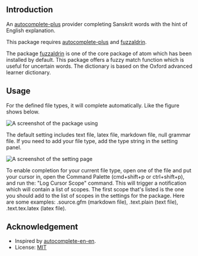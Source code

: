 
## Introduction
An [autocomplete-plus](https://github.com/atom/autocomplete-plus) provider completing Sanskrit words with the hint of English explanation.

This package requires [autocomplete-plus](https://github.com/atom/autocomplete-plus) and [fuzzaldrin](https://github.com/atom/fuzzaldrin).

The package [fuzzaldrin](https://github.com/atom/fuzzaldrin) is one of the core package of atom which has been installed by default. This package offers a fuzzy match function which is useful for uncertain words. The dictionary is based on the Oxford advanced learner dictionary.

## Usage
For the defined file types, it will complete automatically. Like the figure shows below.

![A screenshot of the package using](https://raw.githubusercontent.com/sanskrit-coders/autocomplete-sa-en/master/autocomplete-sa-en-demo.gif)

 The default setting includes text file, latex file, markdown file, null grammar file. If you need to add your file type, add the type string in the setting panel.

![A screenshot of the setting page](https://raw.githubusercontent.com/sanskrit-coders/autocomplete-sa-en/master/setting.png)

To enable completion for your current file type, open one of the file and put your cursor in, open the Command Palette (cmd+shift+p or ctrl+shift+p), and run the: "Log Cursor Scope" command. This will trigger a notification which will contain a list of scopes. The first scope that's listed is the one you should add to the list of scopes in the settings for the package. Here are some examples: .source.gfm (markdown file), .text.plain (text file), .text.tex.latex (latex file).

## Acknowledgement
- Inspired by [autocomplete-en-en](https://github.com/wushuaibuaa/autocomplete-en-en).
- License: [MIT](https://github.com/sanskrit-coders/autocomplete-sa-en/blob/master/LICENSE.md) 


